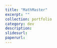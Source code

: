 ```yaml
---
title: "MathMaster"
excerpt: ""
collection: portfolio
category: dev
description: 
slidesurl: 
paperurl: 
---
```




